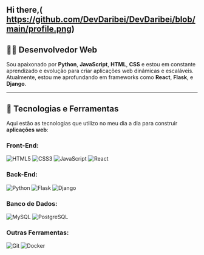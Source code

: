 ## Hi there,( https://github.com/DevDaribei/DevDaribei/blob/main/profile.png)
## 👨‍💻 Desenvolvedor Web

Sou apaixonado por **Python**, **JavaScript**, **HTML**, **CSS** e estou em constante aprendizado e evolução para criar aplicações web dinâmicas e escaláveis. Atualmente, estou me aprofundando em frameworks como **React**, **Flask**, e **Django**.



---

## 🚀 Tecnologias e Ferramentas

Aqui estão as tecnologias que utilizo no meu dia a dia para construir **aplicações web**:

### **Front-End**:
![HTML5](https://img.shields.io/badge/HTML5-E34F26?style=flat&logo=html5&logoColor=white)
![CSS3](https://img.shields.io/badge/CSS3-1572B6?style=flat&logo=css3&logoColor=white)
![JavaScript](https://img.shields.io/badge/JavaScript-ES6-yellow?style=flat&logo=javascript&logoColor=black)
![React](https://img.shields.io/badge/React-16.8-61DAFB?style=flat&logo=react&logoColor=black)

### **Back-End**:
![Python](https://img.shields.io/badge/Python-3.9-%233C3C3C?style=flat&logo=python&logoColor=yellow)
![Flask](https://img.shields.io/badge/Flask-000000?style=flat&logo=flask&logoColor=white)
![Django](https://img.shields.io/badge/Django-092E20?style=flat&logo=django&logoColor=white)

### **Banco de Dados**:
![MySQL](https://img.shields.io/badge/MySQL-4479A1?style=flat&logo=mysql&logoColor=white)
![PostgreSQL](https://img.shields.io/badge/PostgreSQL-336791?style=flat&logo=postgresql&logoColor=white)

### **Outras Ferramentas**:
![Git](https://img.shields.io/badge/Git-F05032?style=flat&logo=git&logoColor=white)
![Docker](https://img.shields.io/badge/Docker-2496ED?style=flat&logo=docker&logoColor=white)
